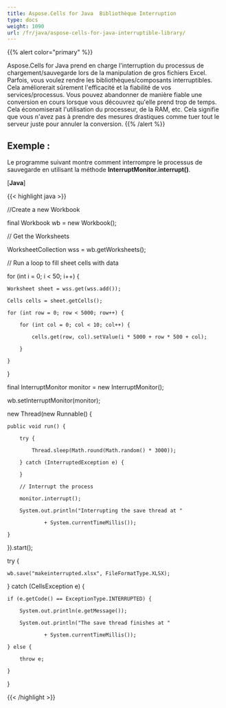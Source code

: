```yaml
---
title: Aspose.Cells for Java  Bibliothèque Interruption
type: docs
weight: 1090
url: /fr/java/aspose-cells-for-java-interruptible-library/
---
```


{{% alert color="primary" %}}

Aspose.Cells for Java prend en charge l'interruption du processus de chargement/sauvegarde lors de la manipulation de gros fichiers Excel. Parfois, vous voulez rendre les bibliothèques/composants interruptibles. Cela améliorerait sûrement l'efficacité et la fiabilité de vos services/processus. Vous pouvez abandonner de manière fiable une conversion en cours lorsque vous découvrez qu'elle prend trop de temps. Cela économiserait l'utilisation du processeur, de la RAM, etc. Cela signifie que vous n'avez pas à prendre des mesures drastiques comme tuer tout le serveur juste pour annuler la conversion. 
{{% /alert %}}

## **Exemple :**

Le programme suivant montre comment interrompre le processus de sauvegarde en utilisant la méthode **InterruptMonitor.interrupt()**.

[**Java**]

{{< highlight java >}}

 //Create a new Workbook  

final Workbook wb = new Workbook();

// Get the Worksheets

WorksheetCollection wss = wb.getWorksheets();

// Run a loop to fill sheet cells with data

for (int i = 0; i < 50; i++) {

    Worksheet sheet = wss.get(wss.add());

    Cells cells = sheet.getCells();

    for (int row = 0; row < 5000; row++) {

        for (int col = 0; col < 10; col++) {

            cells.get(row, col).setValue(i * 5000 + row * 500 + col);

        }

    }

}

final InterruptMonitor monitor = new InterruptMonitor();

wb.setInterruptMonitor(monitor);

new Thread(new Runnable() {

    public void run() {

        try {

            Thread.sleep(Math.round(Math.random() * 3000));

        } catch (InterruptedException e) {

        }

        // Interrupt the process

        monitor.interrupt();

        System.out.println("Interrupting the save thread at "

                + System.currentTimeMillis());

    }

}).start();

try {

    wb.save("makeinterrupted.xlsx", FileFormatType.XLSX);

} catch (CellsException e) {

    if (e.getCode() == ExceptionType.INTERRUPTED) {

        System.out.println(e.getMessage());

        System.out.println("The save thread finishes at "

                + System.currentTimeMillis());

    } else {

        throw e;

    }

}

{{< /highlight >}}

